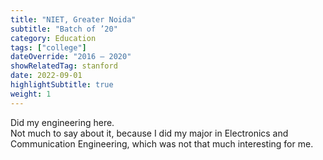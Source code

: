 ```yaml
---
title: "NIET, Greater Noida"
subtitle: "Batch of ’20"
category: Education
tags: ["college"]
dateOverride: "2016 – 2020"
showRelatedTag: stanford
date: 2022-09-01
highlightSubtitle: true
weight: 1
---
```


Did my engineering here.  
Not much to say about it, because I did my major in Electronics and Communication Engineering,
which was not that much interesting for me.